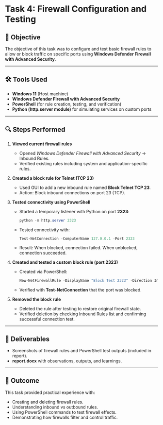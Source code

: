 # Task 4: Firewall Configuration and Testing

## 📌 Objective  
The objective of this task was to configure and test basic firewall rules to allow or block traffic on specific ports using **Windows Defender Firewall with Advanced Security**.

---

## 🛠 Tools Used  
- **Windows 11** (Host machine)  
- **Windows Defender Firewall with Advanced Security**  
- **PowerShell** (for rule creation, testing, and verification)  
- **Python (http.server module)** for simulating services on custom ports  

---

## 🔍 Steps Performed  

1. **Viewed current firewall rules**  
   - Opened *Windows Defender Firewall with Advanced Security* → Inbound Rules.  
   - Verified existing rules including system and application-specific rules.  

2. **Created a block rule for Telnet (TCP 23)**  
   - Used GUI to add a new inbound rule named **Block Telnet TCP 23**.  
   - Action: Block inbound connections on port 23 (TCP).  

3. **Tested connectivity using PowerShell**  
   - Started a temporary listener with Python on port **2323**:  
     ```powershell
     python -m http.server 2323
     ```  
   - Tested connectivity with:  
     ```powershell
     Test-NetConnection -ComputerName 127.0.0.1 -Port 2323
     ```  
   - Result: When blocked, connection failed. When unblocked, connection succeeded.  

4. **Created and tested a custom block rule (port 2323)**  
   - Created via PowerShell:  
     ```powershell
     New-NetFirewallRule -DisplayName "Block Test 2323" -Direction Inbound -Action Block -Protocol TCP -LocalPort 2323
     ```  
   - Verified with **Test-NetConnection** that the port was blocked.  

5. **Removed the block rule**  
   - Deleted the rule after testing to restore original firewall state.  
   - Verified deletion by checking Inbound Rules list and confirming successful connection test.  

---

## 📑 Deliverables  
- Screenshots of firewall rules and PowerShell test outputs (included in report).  
- **report.docx** with observations, outputs, and learnings.  

---

## 🚀 Outcome  
This task provided practical experience with:  
- Creating and deleting firewall rules.  
- Understanding inbound vs outbound rules.  
- Using PowerShell commands to test firewall effects.  
- Demonstrating how firewalls filter and control traffic.  
